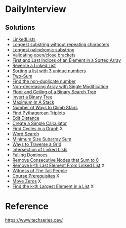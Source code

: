 # DailyInterview

## Solutions

- [LinkedLists](./day01/problem.md)
- [Longest substring without repeating characters](./day02/problem.md)
- [Longest palindromic substring](./day03/problem.md)
- [Validating open/close brackets](./day04/problem.md)
- [First and Last Indices of an Element in a Sorted Array](./day05/problem.md)
- [Reverse a Linked List](./day06/problem.md)
- [Sorting a list with 3 unique numbers](./day07/problem.md)
- [Two-Sum](./day08/problem.md)
- [Find the non-duplicate number](./day09/problem.md)
- [Non-decreasing Array with Single Modification](./day10/problem.md)
- [Floor and Ceiling of a Binary Search Tree](./day11/problem.md)
- [Invert a Binary Tree](./day12/problem.md)
- [Maximum In A Stack](./day13/problem.md)
- [Number of Ways to Climb Stairs](./day14/problem.md)
- [Find Pythagorean Triplets](./day15/problem.md)
- [Edit Distance](./day16/problem.md)
- [Create a Simple Calculator](./day17/problem.md)
- [Find Cycles in a Graph](./day18/problem.md) X
- [Word Search](./day19/problem.md)
- [Minimum Size Subarray Sum](./day20/problem.md)
- [Ways to Traverse a Grid](./day21/problem.md)
- [Intersection of Linked Lists](./day22/problem.md)
- [Falling Dominoes](./day23/problem.md)
- [Remove Consecutive Nodes that Sum to 0](./day24/problem.md)
- [Remove k-th Last Element From Linked List](./day25/problem.md) X
- [Witness of The Tall People](./day26/problem.md)
- [Course Prerequisites](./day27/problem.md) X
- [Move Zeros](./day28/problem.md) X
- [Find the k-th Largest Element in a List](./day29/problem.md) X




# Reference
https://www.techseries.dev/